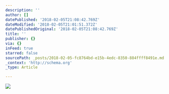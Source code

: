 ```yaml
---
description: ''
author: []
datePublished: '2018-02-05T21:08:42.769Z'
dateModified: '2018-02-05T21:01:51.372Z'
datePublishedOriginal: '2018-02-05T21:08:42.769Z'
title: ''
publisher: {}
via: {}
inFeed: true
starred: false
sourcePath: _posts/2018-02-05-fc8764bd-e15b-4edc-8350-884ffff8491e.md
_context: 'http://schema.org'
_type: Article

---
```

![](https://the-grid-user-content.s3-us-west-2.amazonaws.com/d209de00-cc2a-40c3-af5e-bb7dc9c76b4b.jpg)